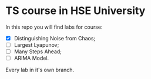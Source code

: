 # TS course in HSE University  

In this repo you will find labs for course:
- [x] Distinguishing Noise from Chaos;
- [ ] Largest Lyapunov;
- [ ] Many Steps Ahead;
- [ ] ARIMA Model.

Every lab in it's own branch.

